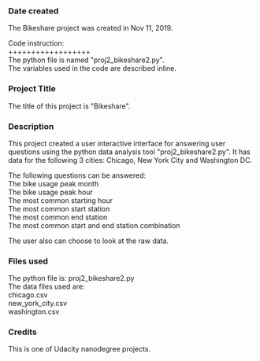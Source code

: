 ### Date created
The Bikeshare project was created in Nov 11, 2019.

Code instruction:  
++++++++++++++++++  
The python file is named "proj2_bikeshare2.py".  
The variables used in the code are described inline.  

### Project Title
The title of this project is "Bikeshare".  

### Description
This project created a user interactive interface for answering user questions using the python data analysis tool "proj2_bikeshare2.py". It has data for the following 3 cities: Chicago, New York City and Washington DC.  

The following questions can be answered:  
    The bike usage peak month  
    The bike usage peak hour  
    The most common starting hour  
    The most common start station  
    The most common end station  
    The most common start and end station combination  

The user also can choose to look at the raw data.  

### Files used  
The python file is: proj2_bikeshare2.py  
The data files used are:  
    chicago.csv  
    new_york_city.csv  
    washington.csv  

### Credits  
This is one of Udacity nanodegree projects.  
